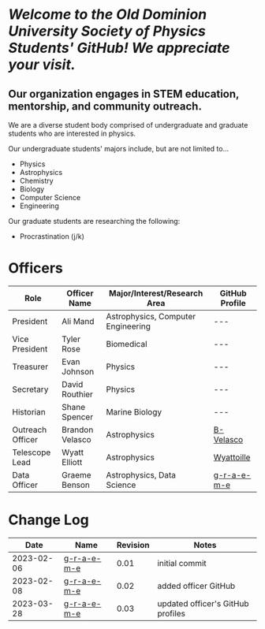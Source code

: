 # *Welcome to the Old Dominion University Society of Physics Students' GitHub! We appreciate your visit.*

## Our organization engages in STEM education, mentorship, and community outreach.

We are a diverse student body comprised of undergraduate and graduate students who are interested in physics.

Our undergraduate students' majors include, but are not limited to...
- Physics
- Astrophysics
- Chemistry
- Biology
- Computer Science
- Engineering

Our graduate students are researching the following:
- Procrastination (j/k)

# Officers
| Role | Officer Name | Major/Interest/Research Area | GitHub Profile |
|---|---|---|---|
| President | Ali Mand |Astrophysics, Computer Engineering|---|
| Vice President | Tyler Rose | Biomedical |---|
| Treasurer | Evan Johnson | Physics |---|
| Secretary | David Routhier | Physics |---|
| Historian | Shane Spencer | Marine Biology |---|
| Outreach Officer | Brandon Velasco | Astrophysics | [B-Velasco](https://github.com/B-Velasco)|
| Telescope Lead | Wyatt Elliott | Astrophysics | [Wyattoille](https://github.com/Wyattoille) |
| Data Officer | Graeme Benson | Astrophysics, Data Science | [g-r-a-e-m-e](https://github.com/g-r-a-e-m-e) |

# Change Log 
| Date | Name | Revision | Notes |
|---|---|---|---|
| 2023-02-06 | [g-r-a-e-m-e](https://github.com/g-r-a-e-m-e) | 0.01 | initial commit |
| 2023-02-08 | [g-r-a-e-m-e](https://github.com/g-r-a-e-m-e) | 0.02 | added officer GitHub |
| 2023-03-28 | [g-r-a-e-m-e](https://github.com/g-r-a-e-m-e) | 0.03 | updated officer's GitHub profiles |
